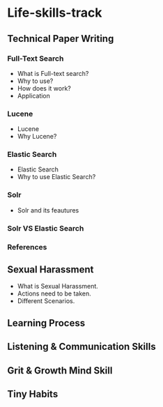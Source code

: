 # Life-skills-track #
## Technical Paper Writing ##
### Full-Text Search ###
- What is Full-text search?
- Why to use?
- How does it work?
- Application
### Lucene ###
- Lucene
- Why Lucene?
### Elastic Search ###
- Elastic Search
- Why to use Elastic Search?
### Solr ###
- Solr and its feautures
### Solr VS Elastic Search ###
### References ###

## Sexual Harassment ##
- What is Sexual Harassment.
- Actions need to be taken.
- Different Scenarios.

## Learning Process ##

## Listening & Communication Skills ##

## Grit & Growth Mind Skill ##

## Tiny Habits ##


